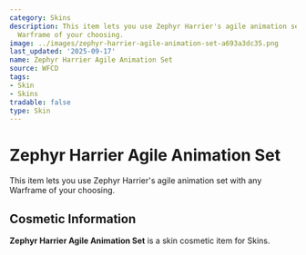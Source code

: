 ```yaml
---
category: Skins
description: This item lets you use Zephyr Harrier's agile animation set with any
  Warframe of your choosing.
image: ../images/zephyr-harrier-agile-animation-set-a693a3dc35.png
last_updated: '2025-09-17'
name: Zephyr Harrier Agile Animation Set
source: WFCD
tags:
- Skin
- Skins
tradable: false
type: Skin
---
```


# Zephyr Harrier Agile Animation Set

This item lets you use Zephyr Harrier's agile animation set with any Warframe of your choosing.

## Cosmetic Information

**Zephyr Harrier Agile Animation Set** is a skin cosmetic item for Skins.

